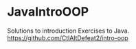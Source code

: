 # JavaIntroOOP
Solutions to introduction Exercises to Java.
https://github.com/CtlAltDefeat2/intro-oop
